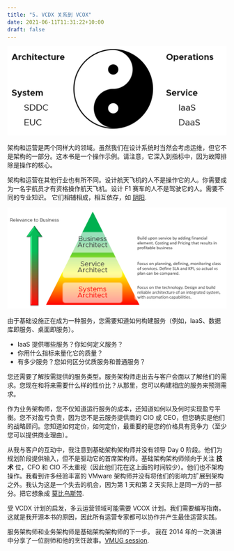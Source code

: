 ```yaml
---
title: "5. VCDX 关系到 VCOX"
date: 2021-06-11T11:31:22+10:00
draft: false
---
```


![架构与运营-阴阳图](1.1.5-fig-1.png)

架构和运营是两个同样大的领域。虽然我们在设计系统时当然会考虑运维，但它不是架构的一部分。这本书是一个操作示例。请注意，它深入到指标中，因为故障排除是操作的核心。

架构和运营在其他行业也有所不同。设计航天飞机的人不是操作它的人。你需要成为一名宇航员才有资格操作航天飞机。设计 F1 赛车的人不是驾驶它的人。需要不同的专业知识。 它们相辅相成，相互依存，如 [阴阳](https://en.wikipedia.org/wiki/Yin_and_yang). 

![角色与业务关联图](1.1.5-fig-2.png)

由于基础设施正在成为一种服务，您需要知道如何构建服务（例如，IaaS、数据库即服务、桌面即服务）。

- IaaS 提供哪些服务？你如何定义服务？
- 你用什么指标来量化它的质量？
- 有多少服务？您如何区分优质服务和普通服务？

您还需要了解按需提供的服务类型。服务架构师走出去与客户会面以了解他们的需求。您现在和将来需要什么样的性价比？从那里，您可以构建相应的服务来预测需求。

作为业务架构师，您不仅知道运行服务的成本，还知道如何以及何时实现盈亏平衡。您不对盈亏负责，因为您不是云服务提供商的 CIO 或 CEO，但您确实是他们的战略顾问。您知道如何定价，如何定价，最重要的是您的价格具有竞争力（至少您可以提供商业理由）。

从我与客户的互动中，我注意到基础架构架构师并没有领导 Day 0 阶段。他们为规划阶段提供输入，但不是驱动它的首席架构师。基础架构架构师倾向于关注 **技术** 位，CFO 和 CIO 不太重视（因此他们花在这上面的时间较少）。他们也不架构操作。我看到许多经验丰富的 VMware 架构师并没有将他们的影响力扩展到架构之外。我认为这是一个失去的机会，因为第 1 天和第 2 天实际上是同一方的一部分。把它想象成 [莫比乌斯带](http://en.wikipedia.org/wiki/M%C3%B6bius_strip).

受 VCDX 计划的启发，多云运营领域可能需要 VCOX 计划。我们需要编写指南。这就是我开源本书的原因，因此所有运营专家都可以协作并产生最佳运营实践。

服务架构师和业务架构师是基础架构架构师的下一步。 我在 2014 年的一次演讲中分享了一位厨师和他的烹饪故事。[VMUG session](https://www.vmug.com/).